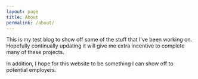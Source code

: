 ```yaml
---
layout: page
title: About
permalink: /about/
---
```


This is my test blog to show off some of the stuff that I've been working on. Hopefully continually updating it will give me extra incentive to complete many of these projects.

In addition, I hope for this website to be something I can show off to potential employers.
